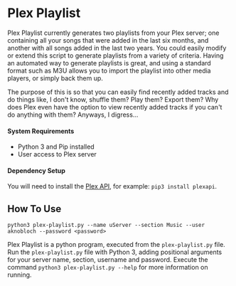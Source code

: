 # Plex Playlist
Plex Playlist currently generates two playlists from your Plex server; one containing all your songs that were added in the last six months, and another with all songs added in the last two years. You could easily modify or extend this script to generate playlists from a variety of criteria. Having an automated way to generate playlists is great, and using a standard format such as M3U allows you to import the playlist into other media players, or simply back them up.

The purpose of this is so that you can easily find recently added tracks and do things like, I don't know, shuffle them? Play them? Export them? Why does Plex even have the option to view recently added tracks if you can't do anything with them? Anyways, I digress... 

#### System Requirements
* Python 3 and Pip installed
* User access to Plex server

#### Dependency Setup
You will need to install the [Plex API](https://github.com/pkkid/python-plexapi), for example: `pip3 install plexapi`.

## How To Use
```
python3 plex-playlist.py --name uServer --section Music --user aknobloch --password <password>
```
Plex Playlist is a python program, executed from the `plex-playlist.py` file. Run the `plex-playlist.py` file with Python 3, adding positional arguments for your server name, section, username and password. Execute the command `python3 plex-playlist.py --help` for more information on running.

